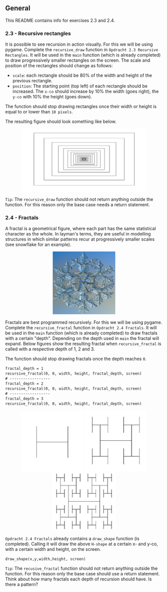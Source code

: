 ## General
This README contains info for exercises 2.3 and 2.4. 

### 2.3 - Recursive rectangles
It is possible to see recursion in action visually. For this we will be using pygame. Complete the `recursive_draw` function in `Opdracht 2.3 Recursive Rectangles`. It will be used in the `main` function (which is already completed) to draw progressively smaller rectangles on the screen. The scale and position of the rectangles should change as follows:
* `scale`: each rectangle should be 80% of the width and height of the previous rectangle.
* `position`: The starting point (top left) of each rectangle should be increased. The `x-co` should increase by 10% the width (goes right), the `y-co` with 10% the height (goes down).

The function should stop drawing rectangles once their width or height is equal to or lower than `10 pixels`.

The resulting figure should look something like below.

<p align="center">
  <img src="images/figure_recursive_rectangles.png" width="400" height="200"/>
</p>


`Tip`: The `recursive_draw` function should not return anything outside the function. For this reason only the base case needs a return statement.

### 2.4 - Fractals
A fractal is a geometrical figure, where each part has the same statistical character as the whole. In layman's terms, they are useful in modelling structures in which similar patterns recur at progressively smaller scales (see snowflake for an example).

<p align="center">
  <img src="images/snowflake_rectangle.png" width="200" height="200"/>
</p>

Fractals are best programmed recursively. For this we will be using pygame. Complete the `recursive_fractal` function in `Opdracht 2.4 Fractals`. It will be used in the `main` function (which is already completed) to draw fractals with a certain "depth". Depending on the depth used in `main` the fractal will expand. Below figures show the resulting fractal when `recursive_fractal` is called with a respective depth of 1, 2 and 3.

The function should stop drawing fractals once the depth reaches `0`.

```
fractal_depth = 1
recursive_fractal(0, 0, width, height, fractal_depth, screen)
# ------------------
fractal_depth = 2
recursive_fractal(0, 0, width, height, fractal_depth, screen)
# ------------------
fractal_depth = 3
recursive_fractal(0, 0, width, height, fractal_depth, screen)
```

<p float="center" align="center">
  <img src="images/fractal_1.png" width="200" />
  <img src="images/fractal_2.png" width="200" /> 
  <img src="images/fractal_3.png" width="200" />
</p>

`Opdracht 2.4 Fractals` already contains a `draw_shape` function (is completed). Calling it will draw the above `H-shape` at a certain x- and y-co, with a certain width and height, on the screen.

```
draw_shape(x,y,width,height, screen)
```

`Tip`: The `recusive_fractal` function should not return anything outside the function. For this reason only the base case should use a return statement. Think about how many fractals each depth of recursion should have. Is there a pattern?